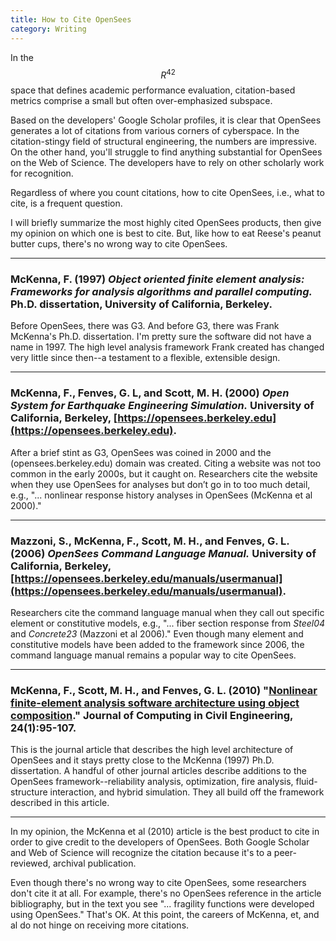 ```yaml
---
title: How to Cite OpenSees
category: Writing
---
```


In the $$R^{42}$$ space that defines academic performance evaluation, citation-based metrics comprise a small but often over-emphasized subspace.

Based on the developers' Google Scholar profiles, it is clear that OpenSees generates a lot of citations from various corners of cyberspace. In the citation-stingy field of structural engineering, the numbers are impressive. On the other hand, you'll struggle to find anything substantial for OpenSees on the Web of Science. The developers have to rely on other scholarly work for recognition.

Regardless of where you count citations, how to cite OpenSees, i.e., what to cite, is a frequent question.

I will briefly summarize the most highly cited OpenSees products, then give my opinion on which one is best to cite. But, like how to eat Reese's peanut butter cups, there's no wrong way to cite OpenSees.

---

### McKenna, F. (1997) _Object oriented finite element analysis: Frameworks for analysis algorithms and parallel computing._ Ph.D. dissertation, University of California, Berkeley.

Before OpenSees, there was G3. And before G3, there was Frank McKenna's Ph.D. dissertation. I'm pretty sure the software did not have a name in 1997. The high level analysis framework Frank created has changed very little since then--a testament to a flexible, extensible design.

---

### McKenna, F., Fenves, G. L, and Scott, M. H. (2000) _Open System for Earthquake Engineering Simulation._ University of California, Berkeley, [https://opensees.berkeley.edu](https://opensees.berkeley.edu).

After a brief stint as G3, OpenSees was coined in 2000 and the (opensees.berkeley.edu) domain was created. Citing a website was not too common in the early 2000s, but it caught on. Researchers cite the website when they use OpenSees for analyses but don’t go in to too much detail, e.g., "... nonlinear response history analyses in OpenSees (McKenna et al 2000)."

---

### Mazzoni, S., McKenna, F., Scott, M. H., and Fenves, G. L. (2006) _OpenSees Command Language Manual._ University of California, Berkeley, [https://opensees.berkeley.edu/manuals/usermanual](https://opensees.berkeley.edu/manuals/usermanual).

Researchers cite the command language manual when they call out specific element or constitutive models, e.g., "... fiber section response from _Steel04_ and _Concrete23_ (Mazzoni et al 2006)." Even though many element and constitutive models have been added to the framework since 2006, the command language manual remains a popular way to cite OpenSees.

---

### McKenna, F., Scott, M. H., and Fenves, G. L. (2010) "[Nonlinear finite-element analysis software architecture using object composition](https://dx.doi.org/10.1061/(ASCE)CP.1943-5487.0000002)." Journal of Computing in Civil Engineering, 24(1):95-107.

This is the journal article that describes the high level architecture of OpenSees and it stays pretty close to the McKenna (1997) Ph.D. dissertation. A handful of other journal articles describe additions to the OpenSees framework--reliability analysis, optimization, fire analysis, fluid-structure interaction, and hybrid simulation. They all build off the framework described in this article.

---

In my opinion, the McKenna et al (2010) article is the best product to cite in order to give credit to the developers of OpenSees. Both Google Scholar and Web of Science will recognize the citation because it's to a peer-reviewed, archival publication.

Even though there's no wrong way to cite OpenSees, some researchers don't cite it at all. For example, there's no OpenSees reference in the article bibliography, but in the text you see "... fragility functions were developed using OpenSees." That's OK. At this point, the careers of McKenna, et, and al do not hinge on receiving more citations.

